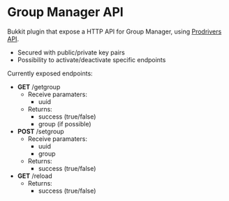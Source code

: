 # Group Manager API

Bukkit plugin that expose a HTTP API for Group Manager, using [Prodrivers API](https://github.com/horgeon/ProdriversAPI).

 - Secured with public/private key pairs
 - Possibility to activate/deactivate specific endpoints

Currently exposed endpoints:
 - **GET** /getgroup
   - Receive paramaters:
     - uuid
   - Returns:
     - success (true/false)
	 - group (if possible)
 - **POST** /setgroup
   - Receive paramaters:
     - uuid
     - group
   - Returns:
     - success (true/false)
 - **GET** /reload
   - Returns:
     - success (true/false)